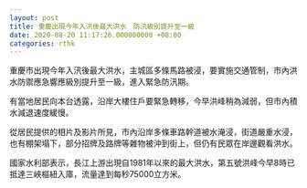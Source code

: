```yaml
---
layout: post
title: 重慶出現今年入汛後最大洪水　防汛級別提升至一級
date: 2020-08-20 11:17:26.000000000 +08:00
categories: rthk
---
```


重慶市出現今年入汛後最大洪水，主城區多條馬路被浸，要實施交通管制，市內洪水防禦應急響應級別提升至一級，進入緊急防汛期。

有當地居民向本台透露，沿岸大樓住戶要緊急轉移，今早洪峰稍為減弱，但市內積水減退速度緩慢。

從居民提供的相片及影片所見，市內沿岸多條車路幹道被水淹浸，街道嚴重水浸，也有棚架塌下，部分招牌及路牌等雜物被沖到街上，但仍有民眾在岸邊觀看洪水。

國家水利部表示，長江上游出現自1981年以來的最大洪水，第五號洪峰今早8時已抵達三峽樞紐入庫，流量達到每秒75000立方米。

